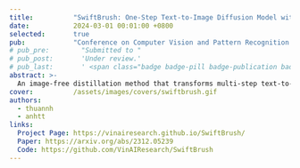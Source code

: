 ```yaml
---
title:          "SwiftBrush: One-Step Text-to-Image Diffusion Model with Variational Score Distillation"
date:           2024-03-01 00:01:00 +0800
selected:       true
pub:            "Conference on Computer Vision and Pattern Recognition (CVPR)"
# pub_pre:        "Submitted to "
# pub_post:       'Under review.'
# pub_last:       ' <span class="badge badge-pill badge-publication badge-success">Spotlight</span>'
abstract: >-
  An image-free distillation method that transforms multi-step text-to-image diffusion models into one-step generators.
cover:          /assets/images/covers/swiftbrush.gif
authors:
  - thuannh
  - anhtt
links:
  Project Page: https://vinairesearch.github.io/SwiftBrush/
  Paper: https://arxiv.org/abs/2312.05239
  Code: https://github.com/VinAIResearch/SwiftBrush
---
```


